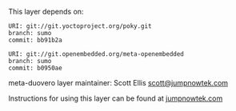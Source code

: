 This layer depends on:

    URI: git://git.yoctoproject.org/poky.git
    branch: sumo 
    commit: bb91b2a

    URI: git://git.openembedded.org/meta-openembedded
    branch: sumo
    commit: b0950ae

meta-duovero layer maintainer: Scott Ellis <scott@jumpnowtek.com>

Instructions for using this layer can be found at [jumpnowtek.com][duovero-yocto-build]

[duovero-yocto-build]: http://www.jumpnowtek.com/yocto/Duovero-Systems-with-Yocto.html
